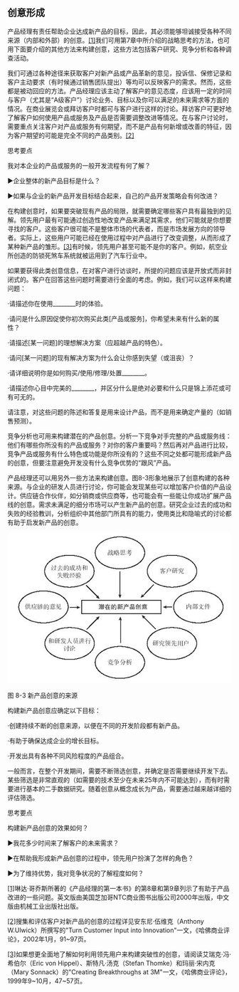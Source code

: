 ## 创意形成

产品经理有责任帮助企业达成新产品的目标，因此，其必须能够坦诚接受各种不同来源（内部和外部）的创意。[[1]](part0081.xhtml#ch1-back)我们可用第7章中所介绍的战略思考的方法，也可用下面要介绍的其他方法来构建创意，这些方法包括客户研究、竞争分析和各种调查活动。

我们可通过各种途径来获取客户对新产品或产品革新的意见，投诉信、保修记录和客户主动要求（有时候通过销售团队提出）等均可以反映客户的需求。然而，这些都是被动回应的方法。产品经理应该主动了解客户的意见态度，应该用一定的时间与客户（尤其是“A级客户”）讨论业务、目标以及你可以满足的未来需求等方面的情况。在商业展览会或拜访客户时都可与客户进行这样的讨论。拜访客户可更好地了解客户如何使用产品或服务及产品是否需要调整改进等情况。在与客户讨论时，需要重点关注客户对产品或服务有何期望，而不是产品有何新增或改善的特征，因为客户期望的可能是完全不同的产品类别。[[2]](part0081.xhtml#ch2-back)

思考要点

我对本企业的产品或服务的一般开发流程有何了解？

▶企业整体的新产品目标是什么？

▶如果与企业的新产品开发目标结合起来，自己的产品开发策略会有何改进？

在构建创意时，如果要突破现有产品的局限，就需要确定哪些客户具有最独到的见解。领先用户最有可能通过创造性地改变产品来满足其需求，他们可能就是你想要寻找的客户。这些客户很可能不是整体市场的代表者，而是市场发展方向的领导者。实际上，这些用户可能已经在使用过程中对产品进行了改变调整，从而形成了某种新产品的雏形。[[3]](part0081.xhtml#ch3-back)有时候，领先用户甚至可能不是你的客户。例如，航空业所创造的防锁死煞车系统就被运用到了汽车行业中。

如果要获得此类创意信息，在对客户进行访谈时，所提的问题应该是开放式而非封闭式的。客户在回答这些问题时需要进行全面的考虑。例如，我们可以这样来构建问题：

·请描述你在使用________时的体验。

·请问是什么原因促使你初次购买此类[产品或服务]，你希望未来有什么新的属性？

·请描述[某一问题]的理想解决方案（应超越产品的特色）。

·请问[某一问题]的现有解决方案为什么会让你感到失望（或沮丧）？

·请详细说明你是如何购买/使用/修理/处置________。

·请描述你心目中完美的________，并区分什么是绝对必要和什么只是锦上添花或可有可无的。

请注意，对这些问题的陈述和答复是用来设计产品，而不是用来确定产量的（如销售预测）。

竞争分析也可用来构建潜在的产品创意。分析一下竞争对手完整的产品或服务线：他们有哪些你所没有的产品或服务？对你的客户重要吗？然后再对产品进行比较，竞争产品或服务有什么特色或功能是你所没有的？这些不同之处都可能形成新产品的创意，但要注意避免开发没有什么竞争优势的“跟风”产品。

产品经理还可以用另外一些方法来构建创意。图8-3形象地展示了创意构建的各种来源。与企业的研发人员进行讨论，你可能会发现某些可以增加客户价值的产品设计。供应链合作伙伴，如分销商或供应商等，也可能会有一些能让你成功扩展产品线的创意。需求未满足的细分市场可以产生新产品的创意。研究企业过去的成功和失败的经验教训，分析组织中其他部门所具有的能力，使用类比和隐喻式的讨论都有助于启发新产品的创意。

![](images/image01272_jpeg)

图 8-3 新产品创意的来源 

构建新产品创意应确定以下目标：

·创建持续不断的创意来源，以便在不同的开发阶段都有新产品。

·有助于确保达成企业的增长目标。

·开发出具有各种不同风险程度的产品组合。

一般而言，在整个开发期间，需要不断筛选创意，并确定是否需要继续开发下去。某些筛选是非常直观的（如需要的技术至少在未来25年内不可能达到），而有时需要进行基本的二手数据研究。随着创意从概念成长为产品，需要通过越来越详细的评估筛选。

思考要点

构建新产品创意的效果如何？

▶我花多少时间来了解客户的未来需求？

▶在帮助我形成新产品创意的过程中，领先用户扮演了怎样的角色？

▶为了维持优势，我对竞争状况的了解程度如何？

[[1]](part0081.xhtml#ch1)琳达·哥乔斯所著的《产品经理的第一本书》的第8章和第9章列示了有助于产品改进的一些问题。英文版由美国芝加哥NTC商业图书出版公司2000年出版，中文版由机械工业出版社出版。

[[2]](part0081.xhtml#ch2)搜集和评估客户对新产品的创意的过程详见安东尼·伍维克（Anthony W.Ulwick）所撰写的"Turn Customer Input into Innovation"一文，《哈佛商业评论》，2002年1月，91~97页。

[[3]](part0081.xhtml#ch3)如果想更全面地了解如何利用领先用户来构建突破性的创意，请阅读艾瑞克·冯·希伯尔（Eric von Hippel）、斯特凡·汤克（Stefan Thomke）和玛丽·宋内克（Mary Sonnack）的"Creating Breakthroughs at 3M"一文，《哈佛商业评论》，1999年9~10月，47~57页。
